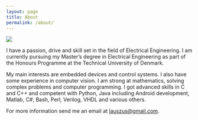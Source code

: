 ```yaml
---
layout: page
title: About
permalink: /about/
---
```


<img class="avatar" src="https://www.gravatar.com/avatar/04aa3aec79f1845a03eeb74681b57204?s=200" />

I have a passion, drive and skill set in the field of Electrical Engineering. I am currently pursuing my Master’s degree in Electrical Engineering as part of the Honours Programme at the Technical University of Denmark.

My main interests are embedded devices and control systems. I also have some experience in computer vision. I am strong at mathematics, solving complex problems and computer programming. I got advanced skills in C and C++ and competent with Python, Java including Android development, Matlab, C#, Bash, Perl, Verilog, VHDL and various others.

For more information send me an email at <lauszus@gmail.com>.
